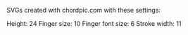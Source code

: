 SVGs created with chordpic.com with these settings:

Height: 24
Finger size: 10
Finger font size: 6
Stroke width: 11